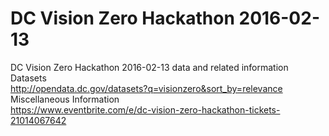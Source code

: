 # DC Vision Zero Hackathon 2016-02-13
DC Vision Zero Hackathon 2016-02-13 data and related information  
Datasets  
http://opendata.dc.gov/datasets?q=visionzero&sort_by=relevance  
Miscellaneous Information  
https://www.eventbrite.com/e/dc-vision-zero-hackathon-tickets-21014067642

